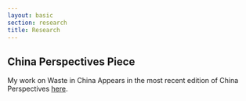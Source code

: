 ```yaml
---
layout: basic
section: research
title: Research
---
```


China Perspectives Piece
------------------------

My work on Waste in China Appears in the most recent edition of China Perspectives [here](http://chinaperspectives.revues.org/).
